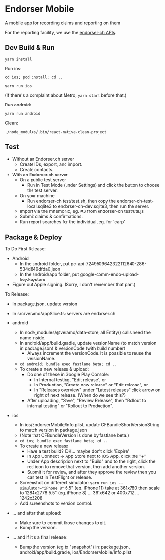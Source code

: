 
# Endorser Mobile

A mobile app for recording claims and reporting on them

For the reporting facility, we use the [endorser-ch APIs](https://github.com/trentlarson/endorser-ch).



## Dev Build & Run

`yarn install`

Run ios:

`cd ios; pod install; cd ..`

`yarn run ios`

(If there's a complaint about Metro, `yarn start` before that.)

Run android:

`yarn run android`

Clean:

`./node_modules/.bin/react-native-clean-project`




## Test

- Without an Endorser.ch server
  - Create IDs, export, and import.
  - Create contacts.
- With an Endorser.ch server
  - On a public test server
    - Run in Test Mode (under Settings) and click the button to choose the test server.
  - On your machine
    - Run endorser-ch test/test.sh, then copy the endorser-ch-test-local.sqlite3 to endorser-ch-dev.sqlite3, then run the server.
  - Import via the mnemonic, eg. #3 from endorser-ch test/util.js
  - Submit claims & confirmations.
  - Run report searches for the individual, eg. for 'carp'



## Package & Deploy

To Do First Release:

- Android
  - In the android folder, put pc-api-7249509642322112640-286-534d849dfda0.json
  - In the android/app folder, put google-comm-endo-upload-key.keystore
- Figure out Apple signing.  (Sorry, I don't remember that part.)


To Release:

- In package.json, update version
- In src/veramo/appSlice.ts: servers are endorser.ch
- android
  - In node_modules/@veramo/data-store, all Entity() calls need the name inside.
  - In android/app/build.gradle, update versionName (to match version in package.json) & versionCode (with build number)
    - Always increment the versionCode.  It is possible to reuse the versionName.
  - `cd android; bundle exec fastlane beta; cd ..`
  - To create a new release & upload:
    - Do one of these in Google Play Console:
      - In Internal testing, "Edit release", or
      - In Production, "Create new release" or "Edit release", or
      - In "Releases overview" under "Latest releases" click arrow on right of next release. (When do we see this?)
    - After uploading, "Save", "Review Release", then "Rollout to internal testing" or "Rollout to Production".
- ios
  - In ios/EndorserMobile/Info.plist, update CFBundleShortVersionString to match version in package.json
  - (Note that CFBundleVersion is done by fastlane beta.)
  - `cd ios; bundle exec fastlane beta; cd ..`
  - To create a new release
    - Have a test build?  IDK... maybe don't click 'Expire'
    - In App Connect -> App Store next to iOS App, click the "+"
    - Under App description next to "Build" and to the right, click the red icon to remove that version, then add another version.
    - Submit it for review, and after they approve the review then you can test in TestFlight or release.
  - Screenshot on different simulator: `yarn run ios --simulator="iPhone 8"`
    6.5" (eg. iPhone 11)
    take at 361x780 then scale to 1284x2778
    5.5" (eg. iPhone 8)
    ... 361x642 or 400x712 ... 1242x2208
  - Add screenshots to version control.

- ... and after that upload:
  - Make sure to commit those changes to git.
  - Bump the version.

- ... and if it's a final release:
  - Bump the version (eg to "snapshot") in: package.json, android/app/build.gradle, ios/EndorserMobile/Info.plist
